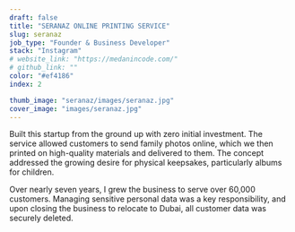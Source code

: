 ```yaml
---
draft: false
title: "SERANAZ ONLINE PRINTING SERVICE"
slug: seranaz
job_type: "Founder & Business Developer"
stack: "Instagram"
# website_link: "https://medanincode.com/"
# github_link: ""
color: "#ef4186"
index: 2

thumb_image: "seranaz/images/seranaz.jpg"
cover_image: "images/seranaz.jpg"
---
```


Built this startup from the ground up with zero initial investment. The service allowed customers to send family photos online, which we then printed on high-quality materials and delivered to them. The concept addressed the growing desire for physical keepsakes, particularly albums for children. 

Over nearly seven years, I grew the business to serve over 60,000 customers. Managing sensitive personal data was a key responsibility, and upon closing the business to relocate to Dubai, all customer data was securely deleted.